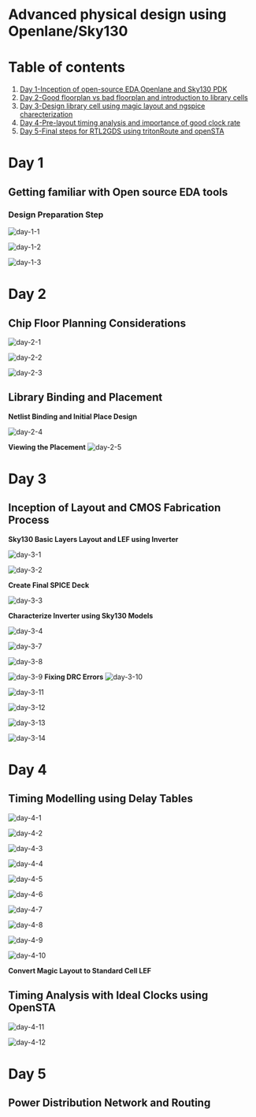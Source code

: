 # Advanced physical design using Openlane/Sky130

# Table of contents

1. [Day 1-Inception of open-source EDA,Openlane and Sky130 PDK](#day-1)
1. [Day 2-Good floorplan vs bad floorplan and introduction to library cells](#day-2)
1. [Day 3-Design library cell using magic layout and ngspice charecterization](#day-3)
1. [Day 4-Pre-layout timing analysis and importance of good clock rate](#day-4)
1. [Day 5-Final steps for RTL2GDS using tritonRoute and openSTA](#day-5)

# Day 1
## Getting familiar with Open source EDA tools
### Design Preparation Step

![day-1-1](https://github.com/SR-Rishab/pes_openlane/assets/107171044/47151e90-a58d-4726-8cd7-6d17e9313b74)

![day-1-2](https://github.com/SR-Rishab/pes_openlane/assets/107171044/31d15a1c-9af1-4492-a548-eda6e5b3d9df)

![day-1-3](https://github.com/SR-Rishab/pes_openlane/assets/107171044/285bbb58-8bd5-48d2-85ca-ce28c8e47f3f)
# Day 2



## Chip Floor Planning Considerations
![day-2-1](https://github.com/SR-Rishab/pes_openlane/assets/107171044/5fb84f01-408d-4d9e-a9c4-a92ec7804fd9)

![day-2-2](https://github.com/SR-Rishab/pes_openlane/assets/107171044/6e9cc54f-6ef9-4d85-8d23-69c616305892)

![day-2-3](https://github.com/SR-Rishab/pes_openlane/assets/107171044/c50d5cb7-bf7b-429a-83b0-b8b60017c4bc)
## Library Binding and Placement
**Netlist Binding and Initial Place Design**

![day-2-4](https://github.com/SR-Rishab/pes_openlane/assets/107171044/39b41136-b085-474f-b0be-6ebf86b7f002)

**Viewing the Placement**
![day-2-5](https://github.com/SR-Rishab/pes_openlane/assets/107171044/0c169701-4c5e-4014-b420-2defccce4033)

# Day 3
## Inception of Layout and CMOS Fabrication Process

**Sky130 Basic Layers Layout and LEF using Inverter**

![day-3-1](https://github.com/SR-Rishab/pes_openlane/assets/107171044/77208b1b-0dce-4ddc-a520-31a25bc908bb)

![day-3-2](https://github.com/SR-Rishab/pes_openlane/assets/107171044/dbad9f51-2895-4d0f-8603-42cc6d6b238f)

**Create Final SPICE Deck**

![day-3-3](https://github.com/SR-Rishab/pes_openlane/assets/107171044/b33d9f2e-b573-4c5c-9126-00f722ac4ebc)

**Characterize Inverter using Sky130 Models**

![day-3-4](https://github.com/SR-Rishab/pes_openlane/assets/107171044/3cf3a53c-9656-48ba-a526-b962207fcac2)

![day-3-7](https://github.com/SR-Rishab/pes_openlane/assets/107171044/bbf31cbe-0718-4db4-af12-c29c999af72c)

![day-3-8](https://github.com/SR-Rishab/pes_openlane/assets/107171044/75d72fe5-4d03-448d-9be7-db1c4977127e)

![day-3-9](https://github.com/SR-Rishab/pes_openlane/assets/107171044/4aa191c2-11e3-483f-a8cc-8c6715c82252)
**Fixing DRC Errors**
![day-3-10](https://github.com/SR-Rishab/pes_openlane/assets/107171044/c782a0fb-2ea0-428f-8be8-04a997fd322b)

![day-3-11](https://github.com/SR-Rishab/pes_openlane/assets/107171044/27364f2c-c65a-4b5e-9660-5ed25ecde8cf)

![day-3-12](https://github.com/SR-Rishab/pes_openlane/assets/107171044/e5c2e138-53f1-4327-99e2-b39edc1951b3)

![day-3-13](https://github.com/SR-Rishab/pes_openlane/assets/107171044/ed39b235-2d08-44cb-bf3f-5b85fd67d3b3)

![day-3-14](https://github.com/SR-Rishab/pes_openlane/assets/107171044/6853ba4b-2953-46d4-b7e7-6a845b3dc571)

# Day 4

## Timing Modelling using Delay Tables

![day-4-1](https://github.com/SR-Rishab/pes_openlane/assets/107171044/88edb039-70dd-4cac-b8d8-2de9910ea677)

![day-4-2](https://github.com/SR-Rishab/pes_openlane/assets/107171044/7aba116b-2eda-4133-abbb-f2122525bc97)

![day-4-3](https://github.com/SR-Rishab/pes_openlane/assets/107171044/e1ba15dc-defb-4f87-ba68-c4d7e766382f)

![day-4-4](https://github.com/SR-Rishab/pes_openlane/assets/107171044/e6a5c5df-fb62-4ddc-928b-a365028e7b2e)

![day-4-5](https://github.com/SR-Rishab/pes_openlane/assets/107171044/0cc146b7-47de-4b5b-b4c5-5683676a51a7)

![day-4-6](https://github.com/SR-Rishab/pes_openlane/assets/107171044/54053e42-8952-41f2-acaf-9bf78845c950)

![day-4-7](https://github.com/SR-Rishab/pes_openlane/assets/107171044/4622073c-1c0b-41fb-ba02-3ba11108c24b)

![day-4-8](https://github.com/SR-Rishab/pes_openlane/assets/107171044/f7084897-521a-4efb-9a97-9b156240c714)

![day-4-9](https://github.com/SR-Rishab/pes_openlane/assets/107171044/01965819-f0be-4b98-99fe-b6704ff8cf8f)

![day-4-10](https://github.com/SR-Rishab/pes_openlane/assets/107171044/8bb87d0b-41bc-485c-94cd-01ae535bd6eb)

**Convert Magic Layout to Standard Cell LEF**
## Timing Analysis with Ideal Clocks using OpenSTA


![day-4-11](https://github.com/SR-Rishab/pes_openlane/assets/107171044/71ff075f-7c6f-4ed5-9dba-8d92766d5ff4)

![day-4-12](https://github.com/SR-Rishab/pes_openlane/assets/107171044/03225b59-28d1-4143-8f6f-a202c8cc0466)
# Day 5
## Power Distribution Network and Routing

